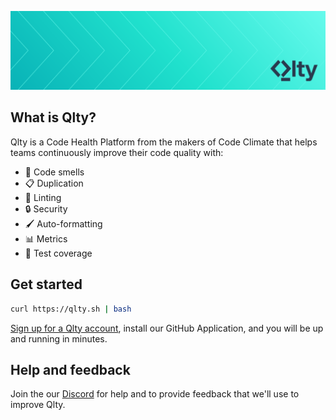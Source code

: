 ![Header](header.png?raw=true)

## What is Qlty?

Qlty is a Code Health Platform from the makers of Code Climate that helps teams continuously improve their code quality with:

- 💩 Code smells
- 📋 Duplication
- 🐞 Linting
- 🔒 Security
- 🖌 Auto-formatting
- 📊 Metrics
- 🚦 Test coverage

## Get started

```sh
curl https://qlty.sh | bash
```

[Sign up for a Qlty account](https://qlty.sh), install our GitHub Application, and you will be up and running in minutes.

## Help and feedback

Join the our [Discord](https://qlty.sh/discord) for help and to provide feedback that we'll use to improve Qlty.
